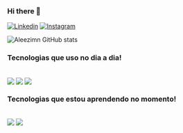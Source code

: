 ### Hi there 👋

[![Linkedin](https://img.shields.io/badge/LinkedIn-0077B5?style=for-the-badge&logo=linkedin&logoColor=white)](https://www.linkedin.com/in/alexandre-zanirato-36375b216/)
[![Instagram](https://img.shields.io/badge/Instagram-E4405F?style=for-the-badge&logo=instagram&logoColor=white)](https://www.instagram.com/aleexandre_zanirato/)


![Aleezimn GitHub stats](https://github-readme-stats.vercel.app/api?username=Aleezimn&show_icons=true&theme=dracula)


### Tecnologias que uso no dia a dia!

<div style=display: "inline_block"><br/>
  <img align="center" src="https://img.shields.io/badge/HTML5-E34F26?style=for-the-badge&logo=html5&logoColor=white">
  <img align="center" src="https://img.shields.io/badge/JavaScript-F7DF1E?style=for-the-badge&logo=javascript&logoColor=black">
  <img align="center" src="https://img.shields.io/badge/CSS3-1572B6?style=for-the-badge&logo=css3&logoColor=white">
</div>


### Tecnologias que estou aprendendo no momento!

<div style=display: "inline_block"><br/>
  <img align="center" src="https://img.shields.io/badge/TypeScript-007ACC?style=for-the-badge&logo=typescript&logoColor=white">
  <img align="center" src="https://img.shields.io/badge/Angular-DD0031?style=for-the-badge&logo=angular&logoColor=white">
 
</div>
